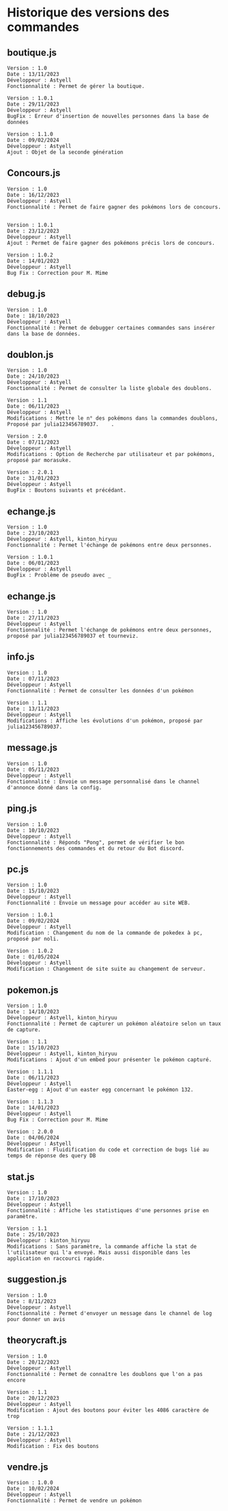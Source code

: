 # Historique des versions des commandes

## boutique.js

	Version : 1.0
	Date : 13/11/2023
	Développeur : Astyell
	Fonctionnalité : Permet de gérer la boutique.

	Version : 1.0.1
	Date : 29/11/2023
	Développeur : Astyell
	BugFix : Erreur d'insertion de nouvelles personnes dans la base de données

	Version : 1.1.0
	Date : 09/02/2024
	Développeur : Astyell
	Ajout : Objet de la seconde génération

## Concours.js

	Version : 1.0
	Date : 16/12/2023
	Développeur : Astyell
	Fonctionnalité : Permet de faire gagner des pokémons lors de concours.


	Version : 1.0.1
	Date : 23/12/2023
	Développeur : Astyell
	Ajout : Permet de faire gagner des pokémons précis lors de concours.

	Version : 1.0.2
	Date : 14/01/2023
	Développeur : Astyell
	Bug Fix : Correction pour M. Mime

## debug.js

	Version : 1.0
	Date : 18/10/2023
	Développeur : Astyell
	Fonctionnalité : Permet de debugger certaines commandes sans insérer dans la base de données.

## doublon.js

	Version : 1.0
	Date : 24/10/2023
	Développeur : Astyell
	Fonctionnalité : Permet de consulter la liste globale des doublons.

	Version : 1.1
	Date : 06/11/2023
	Développeur : Astyell
	Modifications : Mettre le n° des pokémons dans la commandes doublons, Proposé par julia123456789037.	.

	Version : 2.0
	Date : 07/11/2023
	Développeur : Astyell
	Modifications : Option de Recherche par utilisateur et par pokémons, proposé par morasuke.

	Version : 2.0.1
	Date : 31/01/2023
	Développeur : Astyell
	BugFix : Boutons suivants et précédant.

## echange.js

	Version : 1.0
	Date : 23/10/2023
	Développeur : Astyell, kinton_hiryuu
	Fonctionnalité : Permet l'échange de pokémons entre deux personnes.

	Version : 1.0.1
	Date : 06/01/2023
	Développeur : Astyell
	BugFix : Problème de pseudo avec _

## echange.js

	Version : 1.0
	Date : 27/11/2023
	Développeur : Astyell
	Fonctionnalité : Permet l'échange de pokémons entre deux personnes, proposé par julia123456789037 et tourneviz.

## info.js

	Version : 1.0
	Date : 07/11/2023
	Développeur : Astyell
	Fonctionnalité : Permet de consulter les données d'un pokémon

	Version : 1.1
	Date : 13/11/2023
	Développeur : Astyell
	Modifications : Affiche les évolutions d'un pokémon, proposé par julia123456789037.

## message.js

	Version : 1.0
	Date : 05/11/2023
	Développeur : Astyell
	Fonctionnalité : Envoie un message personnalisé dans le channel d'annonce donné dans la config.

## ping.js

	Version : 1.0
	Date : 10/10/2023
	Développeur : Astyell
	Fonctionnalité : Réponds "Pong", permet de vérifier le bon fonctionnements des commandes et du retour du Bot discord.

## pc.js

	Version : 1.0
	Date : 15/10/2023
	Développeur : Astyell
	Fonctionnalité : Envoie un message pour accéder au site WEB.

	Version : 1.0.1
	Date : 09/02/2024
	Développeur : Astyell
	Modification : Changement du nom de la commande de pokedex à pc, proposé par noli.

	Version : 1.0.2
	Date : 01/05/2024
	Développeur : Astyell
	Modification : Changement de site suite au changement de serveur.

## pokemon.js

	Version : 1.0
	Date : 14/10/2023
	Développeur : Astyell, kinton_hiryuu
	Fonctionnalité : Permet de capturer un pokémon aléatoire selon un taux de capture.

	Version : 1.1
	Date : 15/10/2023
	Développeur : Astyell, kinton_hiryuu
	Modifications : Ajout d'un embed pour présenter le pokémon capturé.

	Version : 1.1.1
	Date : 06/11/2023
	Développeur : Astyell
	Easter-egg : Ajout d'un easter egg concernant le pokémon 132.

	Version : 1.1.3
	Date : 14/01/2023
	Développeur : Astyell
	Bug Fix : Correction pour M. Mime

	Version : 2.0.0
	Date : 04/06/2024
	Développeur : Astyell
	Modification : Fluidification du code et correction de bugs lié au temps de réponse des query DB

## stat.js

	Version : 1.0
	Date : 17/10/2023
	Développeur : Astyell
	Fonctionnalité : Affiche les statistiques d'une personnes prise en paramètre.

	Version : 1.1
	Date : 25/10/2023
	Développeur : kinton_hiryuu
	Modifications : Sans paramètre, la commande affiche la stat de l'utilisateur qui l'a envoyé. Mais aussi disponible dans les application en raccourci rapide.

## suggestion.js

	Version : 1.0
	Date : 8/11/2023
	Développeur : Astyell
	Fonctionnalité : Permet d'envoyer un message dans le channel de log pour donner un avis

## theorycraft.js

	Version : 1.0
	Date : 20/12/2023
	Développeur : Astyell
	Fonctionnalité : Permet de connaître les doublons que l'on a pas encore

	Version : 1.1
	Date : 20/12/2023
	Développeur : Astyell
	Modification : Ajout des boutons pour éviter les 4086 caractère de trop

	Version : 1.1.1
	Date : 21/12/2023
	Développeur : Astyell
	Modification : Fix des boutons

## vendre.js

	Version : 1.0.0
	Date : 10/02/2024
	Développeur : Astyell
	Fonctionnalité : Permet de vendre un pokémon 